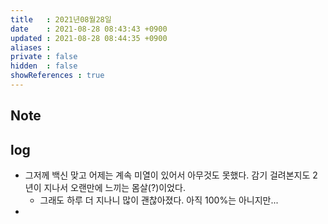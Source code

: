 ```yaml
---
title   : 2021년08월28일 
date    : 2021-08-28 08:43:43 +0900
updated : 2021-08-28 08:44:35 +0900
aliases : 
private : false
hidden  : false
showReferences : true
---
```

## Note
  

## log 
- 그저께 백신 맞고 어제는 계속 미열이 있어서 아무것도 못했다. 감기 걸려본지도 2년이 지나서 오랜만에 느끼는 몸살(?)이었다.  
	- 그래도 하루 더 지나니 많이 괜찮아졌다. 아직 100%는 아니지만...
-
